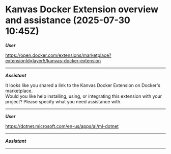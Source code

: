 <!-- Generated by SpecStory -->

# Kanvas Docker Extension overview and assistance (2025-07-30 10:45Z)

_**User**_

https://open.docker.com/extensions/marketplace?extensionId=layer5/kanvas-docker-extension

---

_**Assistant**_

It looks like you shared a link to the Kanvas Docker Extension on Docker's marketplace.  
Would you like help installing, using, or integrating this extension with your project? Please specify what you need assistance with.

---

_**User**_

https://dotnet.microsoft.com/en-us/apps/ai/ml-dotnet

---

_**Assistant**_



---

